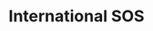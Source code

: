 ---
facebook: https://facebook.com/InternationalSOS
instagram: https://instagram.com/intlsos
linkedin: https://linkedin.com/company/international-sos
logohandle: internationalsos
sort: internationalsos
title: International SOS
twitter: https://x.com/IntlSOS
website: https://www.internationalsos.com/
youtube: https://youtube.com/user/intlsos
---